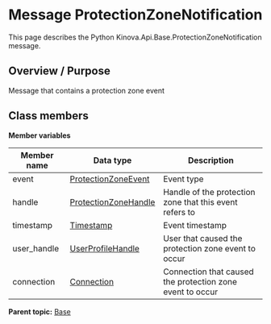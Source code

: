 # Message ProtectionZoneNotification

This page describes the Python Kinova.Api.Base.ProtectionZoneNotification message.

## Overview / Purpose

Message that contains a protection zone event

## Class members

 **Member variables** 

|Member name|Data type|Description|
|-----------|---------|-----------|
|event| [ProtectionZoneEvent](enm_Base_ProtectionZoneEvent.md#)|Event type|
|handle| [ProtectionZoneHandle](msg_Base_ProtectionZoneHandle.md#)|Handle of the protection zone that this event refers to|
|timestamp| [Timestamp](msg_Common_Timestamp.md#)|Event timestamp|
|user\_handle| [UserProfileHandle](msg_Common_UserProfileHandle.md#)|User that caused the protection zone event to occur|
|connection| [Connection](msg_Common_Connection.md#)|Connection that caused the protection zone event to occur|

**Parent topic:** [Base](../references/summary_Base.md)

